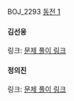 BOJ_2293 [동전 1](https://www.acmicpc.net/problem/2293)<br>

#### 김선웅
링크: [문제 풀이 링크](https://github.com/dnd2dnd/coding-test/blob/41720c24ef9050667c121923f306287cea87b1bf/src/com/solution/baekjoon/dp/BOJ2293.java)

#### 정의진 
링크: [문제 풀이 링크](https://github.com/uijin-j/algorithm-coding-test/tree/main/%EB%B0%B1%EC%A4%80/Gold/2293.%E2%80%85%EB%8F%99%EC%A0%84%E2%80%851)
